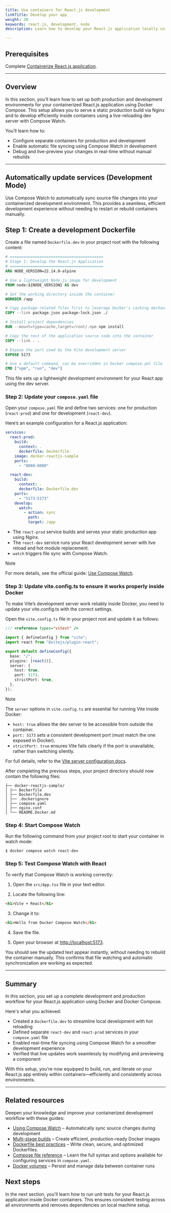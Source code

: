 ```yaml
---
title: Use containers for React.js development
linkTitle: Develop your app
weight: 30
keywords: react.js, development, node
description: Learn how to develop your React.js application locally using containers.

---
```


## Prerequisites

Complete [Containerize React.js application](containerize.md).

---

## Overview

In this section, you'll learn how to set up both production and development environments for your containerized React.js application using Docker Compose. This setup allows you to serve a static production build via Nginx and to develop efficiently inside containers using a live-reloading dev server with Compose Watch.

You’ll learn how to:
- Configure separate containers for production and development
- Enable automatic file syncing using Compose Watch in development
- Debug and live-preview your changes in real-time without manual rebuilds

---

## Automatically update services (Development Mode)

Use Compose Watch to automatically sync source file changes into your containerized development environment. This provides a seamless, efficient development experience without needing to restart or rebuild containers manually.

## Step 1: Create a development Dockerfile

Create a file named `Dockerfile.dev` in your project root with the following content:

```dockerfile
# =========================================
# Stage 1: Develop the React.js Application
# =========================================
ARG NODE_VERSION=22.14.0-alpine

# Use a lightweight Node.js image for development
FROM node:${NODE_VERSION} AS dev

# Set the working directory inside the container
WORKDIR /app

# Copy package-related files first to leverage Docker's caching mechanism
COPY --link package.json package-lock.json ./

# Install project dependencies
RUN --mount=type=cache,target=/root/.npm npm install

# Copy the rest of the application source code into the container
COPY --link . .

# Expose the port used by the Vite development server
EXPOSE 5173

# Use a default command, can be overridden in Docker compose.yml file
CMD ["npm", "run", "dev"]
```

This file sets up a lightweight development environment for your React app using the dev server.


### Step 2: Update your `compose.yaml` file

Open your `compose.yaml` file and define two services: one for production (`react-prod`) and one for development (`react-dev`).

Here’s an example configuration for a React.js application:

```yaml
services:
  react-prod:
    build:
      context: .
      dockerfile: Dockerfile
    image: docker-reactjs-sample
    ports:
      - "8080:8080"

  react-dev:
    build:
      context: .
      dockerfile: Dockerfile.dev
    ports:
      - "5173:5173"
    develop:
      watch:
        - action: sync
          path: .
          target: /app

```
- The `react-prod` service builds and serves your static production app using Nginx.
- The `react-dev` service runs your React development server with live reload and hot module replacement.
- `watch` triggers file sync with Compose Watch.

> [!NOTE]
> For more details, see the official guide: [Use Compose Watch](/manuals/compose/how-tos/file-watch.md).

### Step 3: Update vite.config.ts to ensure it works properly inside Docker

To make Vite’s development server work reliably inside Docker, you need to update your vite.config.ts with the correct settings.

Open the `vite.config.ts` file in your project root and update it as follows:

```ts
/// <reference types="vitest" />

import { defineConfig } from "vite";
import react from "@vitejs/plugin-react";

export default defineConfig({
  base: "/",
  plugins: [react()],
  server: {
    host: true,
    port: 5173,
    strictPort: true,
  },
});
```

> [!NOTE]
> The `server` options in `vite.config.ts` are essential for running Vite inside Docker:
> - `host: true` allows the dev server to be accessible from outside the container.
> - `port: 5173` sets a consistent development port (must match the one exposed in Docker).
> - `strictPort: true` ensures Vite fails clearly if the port is unavailable, rather than switching silently.
> 
> For full details, refer to the [Vite server configuration docs](https://vitejs.dev/config/server-options.html).


After completing the previous steps, your project directory should now contain the following files:

```text
├── docker-reactjs-sample/
│ ├── Dockerfile
│ ├── Dockerfile.dev
│ ├── .dockerignore
│ ├── compose.yaml
│ ├── nginx.conf
│ └── README.Docker.md
```

### Step 4: Start Compose Watch

Run the following command from your project root to start your container in watch mode:

```console
$ docker compose watch react-dev
```

### Step 5: Test Compose Watch with React

To verify that Compose Watch is working correctly:

1. Open the `src/App.tsx` file in your text editor.

2. Locate the following line:

```html
<h1>Vite + React</h1>
```

3. Change it to:
```html
<h1>Hello from Docker Compose Watch</h1>
```

4. Save the file.

5. Open your browser at [http://localhost:5173](http://localhost:5173).

You should see the updated text appear instantly, without needing to rebuild the container manually. This confirms that file watching and automatic synchronization are working as expected.

---

## Summary

In this section, you set up a complete development and production workflow for your React.js application using Docker and Docker Compose.

Here's what you achieved:
- Created a `Dockerfile.dev` to streamline local development with hot reloading  
- Defined separate `react-dev` and `react-prod` services in your `compose.yaml` file  
- Enabled real-time file syncing using Compose Watch for a smoother development experience  
- Verified that live updates work seamlessly by modifying and previewing a component

With this setup, you're now equipped to build, run, and iterate on your React.js app entirely within containers—efficiently and consistently across environments.

---

## Related resources

Deepen your knowledge and improve your containerized development workflow with these guides:

- [Using Compose Watch](/manuals/compose/how-tos/file-watch.md) – Automatically sync source changes during development  
- [Multi-stage builds](/manuals/build/building/multi-stage.md) – Create efficient, production-ready Docker images  
- [Dockerfile best practices](/build/building/best-practices/) – Write clean, secure, and optimized Dockerfiles.
- [Compose file reference](/compose/compose-file/) – Learn the full syntax and options available for configuring services in `compose.yaml`.
- [Docker volumes](/storage/volumes/) – Persist and manage data between container runs  

## Next steps

In the next section, you'll learn how to run unit tests for your React.js application inside Docker containers. This ensures consistent testing across all environments and removes dependencies on local machine setup.
